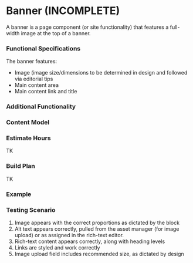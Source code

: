 # Banner (INCOMPLETE)

A banner is a page component (or site functionality) that features a full-width image at the top of a banner.

### Functional Specifications <a href="#functional-specifications" id="functional-specifications"></a>

The banner features:‌

* Image (image size/dimensions to be determined in design and followed via editorial tips
* Main content area
* Main content link and title

### Additional Functionality <a href="#additional-functionality" id="additional-functionality"></a>

### Content Model <a href="#content-model" id="content-model"></a>

### Estimate Hours <a href="#estimate-hours" id="estimate-hours"></a>

TK‌

### Build Plan <a href="#build-plan" id="build-plan"></a>

‌TK

### Example <a href="#example" id="example"></a>

### Testing Scenario <a href="#testing-scenario" id="testing-scenario"></a>

1. Image appears with the correct proportions as dictated by the block
2. Alt text appears correctly, pulled from the asset manager (for image upload) or as assigned in the rich-text editor.
3. Rich-text content appears correctly, along with heading levels
4. Links are styled and work correctly
5. Image upload field includes recommended size, as dictated by design

[\
](https://app.gitbook.com/@blendinteractive/s/scoping-library/)
